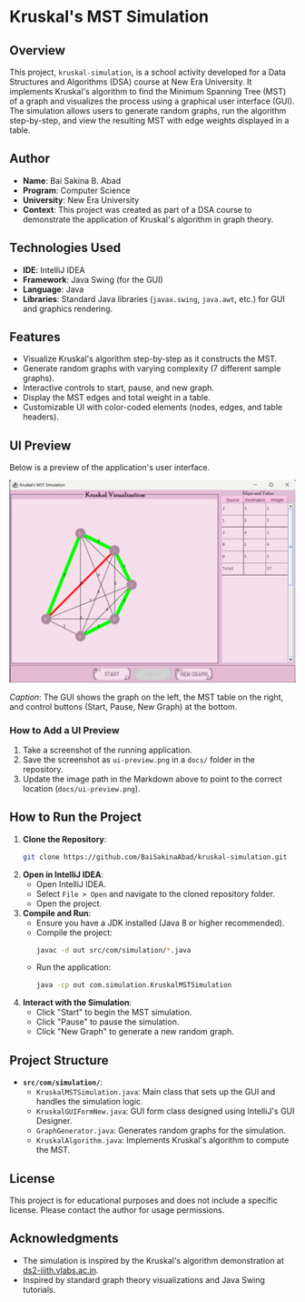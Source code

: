 # Kruskal's MST Simulation

## Overview
This project, `kruskal-simulation`, is a school activity developed for a Data Structures and Algorithms (DSA) course at New Era University. It implements Kruskal's algorithm to find the Minimum Spanning Tree (MST) of a graph and visualizes the process using a graphical user interface (GUI). The simulation allows users to generate random graphs, run the algorithm step-by-step, and view the resulting MST with edge weights displayed in a table.

## Author
- **Name**: Bai Sakina B. Abad  
- **Program**: Computer Science  
- **University**: New Era University  
- **Context**: This project was created as part of a DSA course to demonstrate the application of Kruskal's algorithm in graph theory.

## Technologies Used
- **IDE**: IntelliJ IDEA  
- **Framework**: Java Swing (for the GUI)  
- **Language**: Java  
- **Libraries**: Standard Java libraries (`javax.swing`, `java.awt`, etc.) for GUI and graphics rendering.

## Features
- Visualize Kruskal's algorithm step-by-step as it constructs the MST.
- Generate random graphs with varying complexity (7 different sample graphs).
- Interactive controls to start, pause, and new graph.
- Display the MST edges and total weight in a table.
- Customizable UI with color-coded elements (nodes, edges, and table headers).

## UI Preview
Below is a preview of the application's user interface. 

![UI Sreenshot](src/resources/ui_preview.png)

*Caption*: The GUI shows the graph on the left, the MST table on the right, and control buttons (Start, Pause, New Graph) at the bottom.

### How to Add a UI Preview
1. Take a screenshot of the running application.
2. Save the screenshot as `ui-preview.png` in a `docs/` folder in the repository.
3. Update the image path in the Markdown above to point to the correct location (`docs/ui-preview.png`).

## How to Run the Project
1. **Clone the Repository**:
   ```bash
   git clone https://github.com/BaiSakinaAbad/kruskal-simulation.git
   ```
2. **Open in IntelliJ IDEA**:
   - Open IntelliJ IDEA.
   - Select `File > Open` and navigate to the cloned repository folder.
   - Open the project.
3. **Compile and Run**:
   - Ensure you have a JDK installed (Java 8 or higher recommended).
   - Compile the project:
     ```bash
     javac -d out src/com/simulation/*.java
     ```
   - Run the application:
     ```bash
     java -cp out com.simulation.KruskalMSTSimulation
     ```
4. **Interact with the Simulation**:
   - Click "Start" to begin the MST simulation.
   - Click "Pause" to pause the simulation.
   - Click "New Graph" to generate a new random graph.

## Project Structure
- **`src/com/simulation/`**:
  - `KruskalMSTSimulation.java`: Main class that sets up the GUI and handles the simulation logic.
  - `KruskalGUIFormNew.java`: GUI form class designed using IntelliJ's GUI Designer.
  - `GraphGenerator.java`: Generates random graphs for the simulation.
  - `KruskalAlgorithm.java`: Implements Kruskal's algorithm to compute the MST.

## License
This project is for educational purposes and does not include a specific license. Please contact the author for usage permissions.

## Acknowledgments
- The simulation is inspired by the Kruskal's algorithm demonstration at [ds2-iiith.vlabs.ac.in](https://ds2-iiith.vlabs.ac.in/exp/min-spanning-trees/kruskals-algorithm/mst_kruskal_demo.html).
- Inspired by standard graph theory visualizations and Java Swing tutorials.
